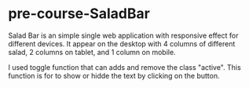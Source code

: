 # pre-course-SaladBar 
 Salad Bar is an simple single web application with responsive effect for different devices.
It appear on the desktop with 4 columns of different salad, 2 columns on tablet, and 1 column on mobile.

I used toggle function that can adds and remove the class "active". This function is for to show or hidde the text by clicking on the button. 
